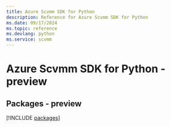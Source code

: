 ```yaml
---
title: Azure Scvmm SDK for Python
description: Reference for Azure Scvmm SDK for Python
ms.date: 09/17/2024
ms.topic: reference
ms.devlang: python
ms.service: scvmm
---
```

# Azure Scvmm SDK for Python - preview
## Packages - preview
[!INCLUDE [packages](scvmm-index.md)]